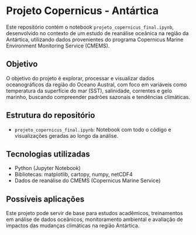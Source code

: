 # Projeto Copernicus - Antártica

Este repositório contém o notebook `projeto_copernicus_final.ipynb`, desenvolvido no contexto de um estudo de reanálise oceânica na região da Antártica, utilizando dados provenientes do programa Copernicus Marine Environment Monitoring Service (CMEMS).

## Objetivo

O objetivo do projeto é explorar, processar e visualizar dados oceanográficos da região do Oceano Austral, com foco em variáveis como temperatura da superfície do mar (SST), salinidade, correntes e gelo marinho, buscando compreender padrões sazonais e tendências climáticas.

## Estrutura do repositório

- `projeto_copernicus_final.ipynb`: Notebook com todo o código e visualizações geradas ao longo da análise.

## Tecnologias utilizadas

- Python (Jupyter Notebook)
- Bibliotecas: matplotlib, cartopy, numpy, netCDF4
- Dados de reanálise do CMEMS (Copernicus Marine Service)

## Possíveis aplicações

Este projeto pode servir de base para estudos acadêmicos, treinamentos em análise de dados oceânicos, monitoramento ambiental e avaliação de impactos das mudanças climáticas na região Antártica.
